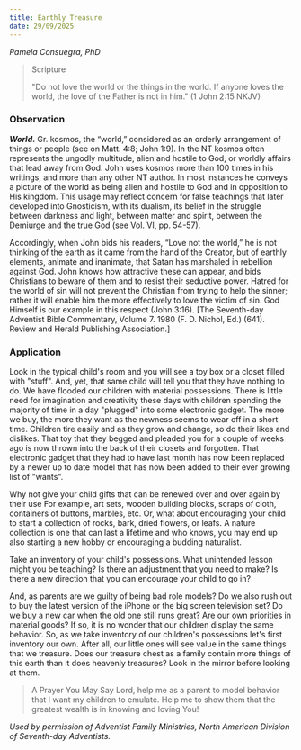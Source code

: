 ```yaml
---
title: Earthly Treasure
date: 29/09/2025
---
```


_Pamela Consuegra, PhD_

> <p>Scripture</p>
> "Do not love the world or the things in the world. If anyone loves the world, the love of the Father is not in him." (1 John 2:15 NKJV)

### Observation

**_World_.** Gr. kosmos, the “world,” considered as an orderly arrangement of things or people (see on Matt. 4:8; John 1:9). In the NT kosmos often represents the ungodly multitude, alien and hostile to God, or worldly affairs that lead away from God. John uses kosmos more than 100 times in his writings, and more than any other NT author. In most instances he conveys a picture of the world as being alien and hostile to God and in opposition to His kingdom. This usage may reflect concern for false teachings that later developed into Gnosticism, with its dualism, its belief in the struggle between darkness and light, between matter and spirit, between the Demiurge and the true God (see Vol. VI, pp. 54-57).

Accordingly, when John bids his readers, “Love not the world,” he is not thinking of the earth as it came from the hand of the Creator, but of earthly elements, animate and inanimate, that Satan has marshaled in rebellion against God. John knows how attractive these can appear, and bids Christians to beware of them and to resist their seductive power. Hatred for the world of sin will not prevent the Christian from trying to help the sinner; rather it will enable him the more effectively to love the victim of sin. God Himself is our example in this respect (John 3:16). [The Seventh-day Adventist Bible Commentary, Volume 7. 1980 (F. D. Nichol, Ed.) (641). Review and Herald Publishing Association.]

### Application

Look in the typical child's room and you will see a toy box or a closet filled with "stuff". And, yet, that same child will tell you that they have nothing to do. We have flooded our children with material possessions. There is little need for imagination and creativity these days with children spending the majority of time in a day "plugged" into some electronic gadget. The more we buy, the more they want as the newness seems to wear off in a short time. Children tire easily and as they grow and change, so do their likes and dislikes. That toy that they begged and pleaded you for a couple of weeks ago is now thrown into the back of their closets and forgotten. That electronic gadget that they had to have last month has now been replaced by a newer up to date model that has now been added to their ever growing list of "wants".

Why not give your child gifts that can be renewed over and over again by their use For example, art sets, wooden building blocks, scraps of cloth, containers of buttons, marbles, etc. Or, what about encouraging your child to start a collection of rocks, bark, dried flowers, or leafs. A nature collection is one that can last a lifetime and who knows, you may end up also starting a new hobby or encouraging a budding naturalist.

Take an inventory of your child's possessions. What unintended lesson might you be teaching? Is there an adjustment that you need to make? Is there a new direction that you can encourage your child to go in?

And, as parents are we guilty of being bad role models? Do we also rush out to buy the latest version of the iPhone or the big screen television set? Do we buy a new car when the old one still runs great? Are our own priorities in material goods? If so, it is no wonder that our children display the same behavior. So, as we take inventory of our children's possessions let's first inventory our own. After all, our little ones will see value in the same things that we treasure. Does our treasure chest as a family contain more things of this earth than it does heavenly treasures? Look in the mirror before looking at them.

> <callout>A Prayer You May Say</callout>
> Lord, help me as a parent to model behavior that I want my children to emulate. Help me to show them that the greatest wealth is in knowing and loving You!

_Used by permission of Adventist Family Ministries, North American Division of Seventh-day Adventists._